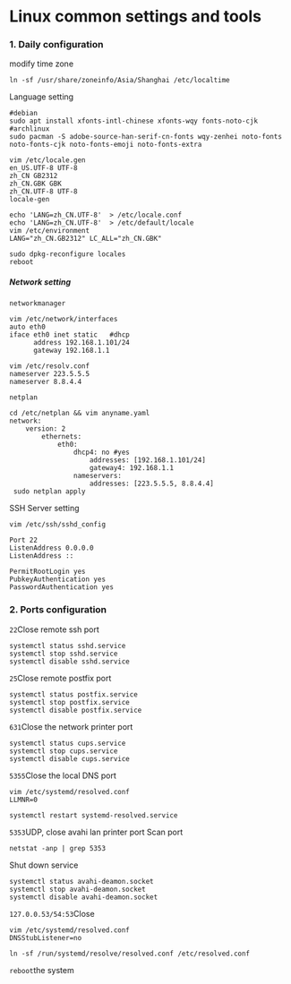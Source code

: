 # Linux common settings and tools

### 1. Daily configuration
modify time zone

    ln -sf /usr/share/zoneinfo/Asia/Shanghai /etc/localtime
Language setting

    #debian
    sudo apt install xfonts-intl-chinese xfonts-wqy fonts-noto-cjk
    #archlinux
    sudo pacman -S adobe-source-han-serif-cn-fonts wqy-zenhei noto-fonts noto-fonts-cjk noto-fonts-emoji noto-fonts-extra
    
    vim /etc/locale.gen
    en_US.UTF-8 UTF-8
    zh_CN GB2312
    zh_CN.GBK GBK
    zh_CN.UTF-8 UTF-8
    locale-gen
    
    echo 'LANG=zh_CN.UTF-8'  > /etc/locale.conf
    echo 'LANG=zh_CN.UTF-8'  > /etc/default/locale
    vim /etc/environment
    LANG="zh_CN.GB2312" LC_ALL="zh_CN.GBK"
    
    sudo dpkg-reconfigure locales
    reboot
##### Network setting

`networkmanager`

    vim /etc/network/interfaces
    auto eth0
    iface eth0 inet static   #dhcp
          address 192.168.1.101/24
          gateway 192.168.1.1
    
    vim /etc/resolv.conf
    nameserver 223.5.5.5
    nameserver 8.8.4.4
`netplan`

    cd /etc/netplan && vim anyname.yaml
    network:
        version: 2
            ethernets:
                eth0:
                    dhcp4: no #yes
                        addresses: [192.168.1.101/24]
                        gateway4: 192.168.1.1
                    nameservers:
                        addresses: [223.5.5.5, 8.8.4.4]
     sudo netplan apply
SSH Server setting

    vim /etc/ssh/sshd_config
    
    Port 22
    ListenAddress 0.0.0.0
    ListenAddress ::
    
    PermitRootLogin yes
    PubkeyAuthentication yes
    PasswordAuthentication yes
### 2. Ports configuration

`22`Close remote ssh port

    systemctl status sshd.service
    systemctl stop sshd.service
    systemctl disable sshd.service
`25`Close remote postfix port

    systemctl status postfix.service
    systemctl stop postfix.service
    systemctl disable postfix.service
`631`Close the network printer port

    systemctl status cups.service
    systemctl stop cups.service
    systemctl disable cups.service
`5355`Close the local DNS port

    vim /etc/systemd/resolved.conf
    LLMNR=0
    
    systemctl restart systemd-resolved.service
`5353`UDP, close avahi lan printer port
Scan port

    netstat -anp | grep 5353
Shut down service

    systemctl status avahi-deamon.socket
    systemctl stop avahi-deamon.socket
    systemctl disable avahi-deamon.socket
`127.0.0.53/54:53`Close

    vim /etc/systemd/resolved.conf
    DNSStubListener=no
    
    ln -sf /run/systemd/resolve/resolved.conf /etc/resolved.conf
`reboot`the system

